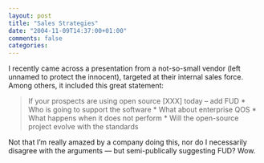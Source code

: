 ```yaml
---
layout: post
title: "Sales Strategies"
date: "2004-11-09T14:37:00+01:00"
comments: false
categories: 
---
```


<p>I recently came across a presentation from a not-so-small vendor (left unnamed to protect the innocent), targeted at their internal sales force. Among others, it included this great statement:</p>

<blockquote>
<p>If your prospects are using open source [XXX] today &#8211; add FUD
* Who is going to support the software
* What about enterprise QOS
* What happens when it does not perform
* Will the open-source project evolve with the standards</p>
</blockquote>

<p>Not that I&#8217;m really amazed by a company doing this, nor do I necessarily disagree with the arguments &#8212; but semi-publically suggesting FUD? Wow.</p>


